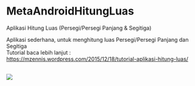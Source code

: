 # MetaAndroidHitungLuas
Aplikasi Hitung Luas (Persegi/Persegi Panjang &amp; Segitiga) <br>

Aplikasi sederhana, untuk menghitung luas Persegi/Persegi Panjang dan Segitiga <br>
Tutorial baca lebih lanjut : <br>
https://mzennis.wordpress.com/2015/12/18/tutorial-aplikasi-hitung-luas/ <br><br>

<img src="https://mzennis.files.wordpress.com/2015/12/screenshot_2015-12-19-11-09-55.png" />
